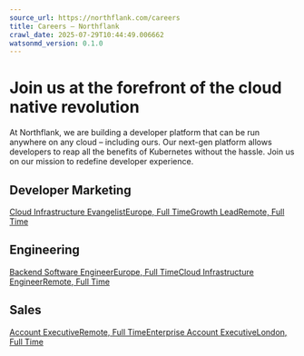 ```yaml
---
source_url: https://northflank.com/careers
title: Careers — Northflank
crawl_date: 2025-07-29T10:44:49.006662
watsonmd_version: 0.1.0
---
```


# Join us at the forefront of the cloud native revolution

At Northflank, we are building a developer platform that can be run anywhere on any cloud – including ours. Our next-gen platform allows developers to reap all the benefits of Kubernetes without the hassle. Join us on our mission to redefine developer experience.

## Developer Marketing

[Cloud Infrastructure EvangelistEurope, Full Time](/careers/a3dabb4a-0151-4518-8a7c-e0a604a6bcdb)[Growth LeadRemote, Full Time](/careers/0ad1b34f-0593-4fa2-94a5-97df01a17844)

## Engineering

[Backend Software EngineerEurope, Full Time](/careers/2c313796-1f48-416b-947a-d3e36279809e)[Cloud Infrastructure EngineerRemote, Full Time](/careers/25024796-eeea-4b8b-bb49-b939ced37c65)

## Sales

[Account ExecutiveRemote, Full Time](/careers/ab4a4840-1bac-4555-a94b-b0e4fd025177)[Enterprise Account ExecutiveLondon, Full Time](/careers/3a8aed0d-33e4-4dc6-97da-e5498b919e53)